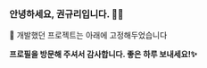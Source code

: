### 안녕하세요, 권규리입니다. 🖐🏻

📌 개발했던 프로젝트는 아래에 고정해두었습니다

**프로필을 방문해 주셔서 감사합니다. 좋은 하루 보내세요!✨**

<!--
**Gyuuul/Gyuuul** is a  _special_ ✨ repository because its `README.md` (this file) appears on your GitHub profile.

Here are some ideas to get you started:

- 🔭 I’m currently working on ...
- 🌱 I’m currently learning ...
- 👯 I’m looking to collaborate on ...
- 🤔 I’m looking for help with ...
-  Ask me about ...
- 📫 How to reach me: ...
- 😄 Pronouns: ...
- ⚡ Fun fact: ...
-->
